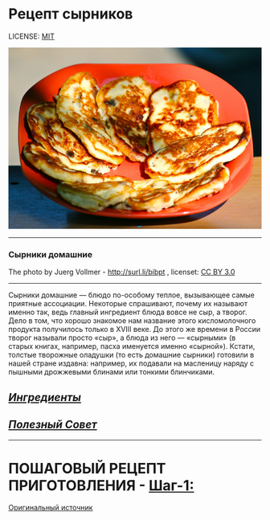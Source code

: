 # Рецепт сырников

LICENSE: [MIT](./license.md)

![photo-of-syrniki](./assets/Syrniki.jpg)

---
### Сырники домашние
The photo by Juerg Vollmer - http://surl.li/bibpt , licenset: [CC BY 3.0](https://creativecommons.org/licenses/by/3.0/)

---

Сырники домашние — блюдо по-особому теплое, вызывающее самые приятные ассоциации. Некоторые спрашивают, почему их называют именно так, ведь главный ингредиент блюда вовсе не сыр, а творог. Дело в том, что хорошо знакомое нам название этого кисломолочного продукта получилось только в XVIII веке. До этого же времени в России творог называли просто «сыр», а блюда из него — «сырными» (в старых книгах, например, пасха именуется именно «сырной»). Кстати, толстые творожные оладушки (то есть домашние сырники) готовили в нашей стране издавна: например, их подавали на масленицу наряду с пышными дрожжевыми блинами или тонкими блинчиками.



## [*Ингредиенты*](./Ingredients.md)
## [*Полезный Совет*](./tip1.md)

---

# ПОШАГОВЫЙ РЕЦЕПТ ПРИГОТОВЛЕНИЯ - [Шаг-1:](./cookingprocess.md)

[Оригинальный источник](https://www.gastronom.ru/recipe/4900/syrniki)

